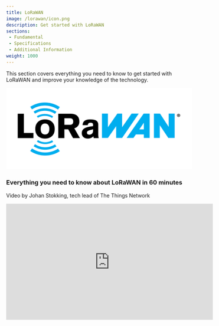 ```yaml
---
title: LoRaWAN 
image: /lorawan/icon.png
description: Get started with LoRaWAN
sections:
 - Fundamental
 - Specifications
 - Additional Information
weight: 1000
---
```


This section covers everything you need to know to get started with LoRaWAN and improve your knowledge of the technology.

   ![LoRaWAN icon](icon.png)

### Everything you need to know about LoRaWAN in 60 minutes

Video by Johan Stokking, tech lead of The Things Network
<iframe width="560" height="315" src="https://www.youtube.com/embed/ZsVhYiX4_6o" frameborder="0" allow="accelerometer; autoplay; clipboard-write; encrypted-media; gyroscope; picture-in-picture" allowfullscreen></iframe>
